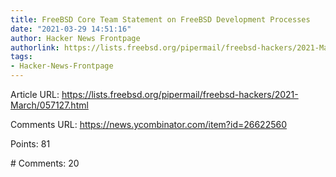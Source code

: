 ```yaml
---
title: FreeBSD Core Team Statement on FreeBSD Development Processes
date: "2021-03-29 14:51:16"
author: Hacker News Frontpage
authorlink: https://lists.freebsd.org/pipermail/freebsd-hackers/2021-March/057127.html
tags:
- Hacker-News-Frontpage
---
```


<p>Article URL: <a href="https://lists.freebsd.org/pipermail/freebsd-hackers/2021-March/057127.html">https://lists.freebsd.org/pipermail/freebsd-hackers/2021-March/057127.html</a></p>
<p>Comments URL: <a href="https://news.ycombinator.com/item?id=26622560">https://news.ycombinator.com/item?id=26622560</a></p>
<p>Points: 81</p>
<p># Comments: 20</p>
